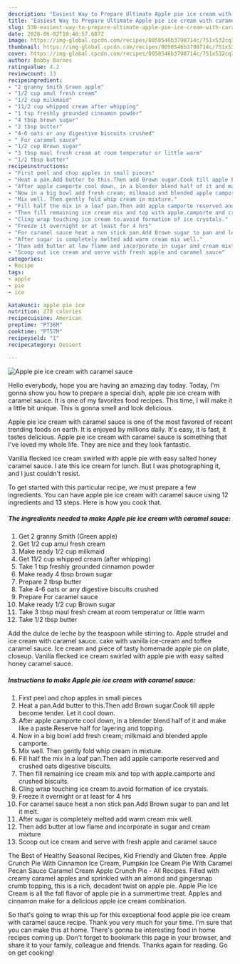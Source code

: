 ```yaml
---
description: "Easiest Way to Prepare Ultimate Apple pie ice cream with caramel sauce"
title: "Easiest Way to Prepare Ultimate Apple pie ice cream with caramel sauce"
slug: 530-easiest-way-to-prepare-ultimate-apple-pie-ice-cream-with-caramel-sauce
date: 2020-06-02T10:48:57.687Z
image: https://img-global.cpcdn.com/recipes/0050546b3798714c/751x532cq70/apple-pie-ice-cream-with-caramel-sauce-recipe-main-photo.jpg
thumbnail: https://img-global.cpcdn.com/recipes/0050546b3798714c/751x532cq70/apple-pie-ice-cream-with-caramel-sauce-recipe-main-photo.jpg
cover: https://img-global.cpcdn.com/recipes/0050546b3798714c/751x532cq70/apple-pie-ice-cream-with-caramel-sauce-recipe-main-photo.jpg
author: Bobby Barnes
ratingvalue: 4.2
reviewcount: 13
recipeingredient:
- "2 granny Smith Green apple"
- "1/2 cup amul fresh cream"
- "1/2 cup milkmaid"
- "11/2 cup whipped cream after whipping"
- "1 tsp freshly grounded cinnamon powder"
- "4 tbsp brown sugar"
- "2 tbsp butter"
- "4-6 oats or any digestive biscuits crushed"
- " For caramel sauce"
- "1/2 cup Brown sugar"
- "3 tbsp maul fresh cream at room temperatur or little warm"
- "1/2 tbsp butter"
recipeinstructions:
- "First peel and chop apples in small pieces"
- "Heat a pan.Add butter to this.Then add Brown sugar.Cook till apple become tender. Let it cool down."
- "After apple camporte cool down, in a blender blend half of it and make like a paste.Reserve half for layering and topping."
- "Now in a big bowl add fresh cream; milkmaid and blended apple camporte."
- "Mix well. Then gently fold whip cream in mixture."
- "Fill half the mix in a loaf pan.Then add apple camporte reserved and crushed oats digestive biscuits."
- "Then fill remaining ice cream mix and top with apple.camporte and crushed biscuits."
- "Cling wrap touching ice cream to.avoid formation of ice crystals."
- "Freeze it overnight or at least for 4 hrs"
- "For caramel sauce heat a non stick pan.Add Brown sugar to pan and let it melt."
- "After sugar is completely melted add warm cream mix well."
- "Then add butter at low flame and incorporate in sugar and cream mixture"
- "Scoop out ice cream and serve with fresh apple and caramel sauce"
categories:
- Recipe
tags:
- apple
- pie
- ice

katakunci: apple pie ice 
nutrition: 270 calories
recipecuisine: American
preptime: "PT36M"
cooktime: "PT57M"
recipeyield: "1"
recipecategory: Dessert

---
```



![Apple pie ice cream with caramel sauce](https://img-global.cpcdn.com/recipes/0050546b3798714c/751x532cq70/apple-pie-ice-cream-with-caramel-sauce-recipe-main-photo.jpg)

Hello everybody, hope you are having an amazing day today. Today, I'm gonna show you how to prepare a special dish, apple pie ice cream with caramel sauce. It is one of my favorites food recipes. This time, I will make it a little bit unique. This is gonna smell and look delicious.

Apple pie ice cream with caramel sauce is one of the most favored of recent trending foods on earth. It is enjoyed by millions daily. It's easy, it is fast, it tastes delicious. Apple pie ice cream with caramel sauce is something that I've loved my whole life. They are nice and they look fantastic.

Vanilla flecked ice cream swirled with apple pie with easy salted honey caramel sauce. I ate this ice cream for lunch. But I was photographing it, and I just couldn&#39;t resist.


To get started with this particular recipe, we must prepare a few ingredients. You can have apple pie ice cream with caramel sauce using 12 ingredients and 13 steps. Here is how you cook that.

<!--inarticleads1-->

##### The ingredients needed to make Apple pie ice cream with caramel sauce:

1. Get 2 granny Smith (Green apple)
1. Get 1/2 cup amul fresh cream
1. Make ready 1/2 cup milkmaid
1. Get 11/2 cup whipped cream (after whipping)
1. Take 1 tsp freshly grounded cinnamon powder
1. Make ready 4 tbsp brown sugar
1. Prepare 2 tbsp butter
1. Take 4-6 oats or any digestive biscuits crushed
1. Prepare  For caramel sauce
1. Make ready 1/2 cup Brown sugar
1. Take 3 tbsp maul fresh cream at room temperatur or little warm
1. Take 1/2 tbsp butter


Add the dulce de leche by the teaspoon while stirring to. Apple strudel and ice cream with caramel sauce. cake with vanilla ice-cream and toffee caramel sauce. Ice cream and piece of tasty homemade apple pie on plate, closeup. Vanilla flecked ice cream swirled with apple pie with easy salted honey caramel sauce. 

<!--inarticleads2-->

##### Instructions to make Apple pie ice cream with caramel sauce:

1. First peel and chop apples in small pieces
1. Heat a pan.Add butter to this.Then add Brown sugar.Cook till apple become tender. Let it cool down.
1. After apple camporte cool down, in a blender blend half of it and make like a paste.Reserve half for layering and topping.
1. Now in a big bowl add fresh cream; milkmaid and blended apple camporte.
1. Mix well. Then gently fold whip cream in mixture.
1. Fill half the mix in a loaf pan.Then add apple camporte reserved and crushed oats digestive biscuits.
1. Then fill remaining ice cream mix and top with apple.camporte and crushed biscuits.
1. Cling wrap touching ice cream to.avoid formation of ice crystals.
1. Freeze it overnight or at least for 4 hrs
1. For caramel sauce heat a non stick pan.Add Brown sugar to pan and let it melt.
1. After sugar is completely melted add warm cream mix well.
1. Then add butter at low flame and incorporate in sugar and cream mixture
1. Scoop out ice cream and serve with fresh apple and caramel sauce


The Best of Healthy Seasonal Recipes, Kid Friendly and Gluten free. Apple Crunch Pie With Cinnamon Ice Cream, Pumpkin Ice Cream Pie With Caramel Pecan Sauce Caramel Cream Apple Crunch Pie - All Recipes. Filled with creamy caramel apples and sprinkled with an almond and gingersnap crumb topping, this is a rich, decadent twist on apple pie. Apple Pie Ice Cream is all the fall flavor of apple pie in a summertime treat. Apples and cinnamon make for a delicious apple ice cream combination. 

So that's going to wrap this up for this exceptional food apple pie ice cream with caramel sauce recipe. Thank you very much for your time. I'm sure that you can make this at home. There's gonna be interesting food in home recipes coming up. Don't forget to bookmark this page in your browser, and share it to your family, colleague and friends. Thanks again for reading. Go on get cooking!
